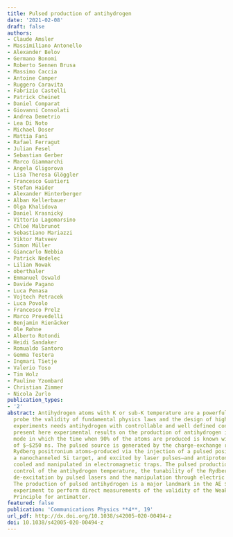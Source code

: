 ```yaml
---
title: Pulsed production of antihydrogen
date: '2021-02-08'
draft: false
authors:
- Claude Amsler
- Massimiliano Antonello
- Alexander Belov
- Germano Bonomi
- Roberto Sennen Brusa
- Massimo Caccia
- Antoine Camper
- Ruggero Caravita
- Fabrizio Castelli
- Patrick Cheinet
- Daniel Comparat
- Giovanni Consolati
- Andrea Demetrio
- Lea Di Noto
- Michael Doser
- Mattia Fanì
- Rafael Ferragut
- Julian Fesel
- Sebastian Gerber
- Marco Giammarchi
- Angela Gligorova
- Lisa Theresa Glöggler
- Francesco Guatieri
- Stefan Haider
- Alexander Hinterberger
- Alban Kellerbauer
- Olga Khalidova
- Daniel Krasnický
- Vittorio Lagomarsino
- Chloé Malbrunot
- Sebastiano Mariazzi
- Viktor Matveev
- Simon Müller
- Giancarlo Nebbia
- Patrick Nedelec
- Lilian Nowak
- oberthaler
- Emmanuel Oswald
- Davide Pagano
- Luca Penasa
- Vojtech Petracek
- Luca Povolo
- Francesco Prelz
- Marco Prevedelli
- Benjamin Rienäcker
- Ole Røhne
- Alberto Rotondi
- Heidi Sandaker
- Romualdo Santoro
- Gemma Testera
- Ingmari Tietje
- Valerio Toso
- Tim Wolz
- Pauline Yzombard
- Christian Zimmer
- Nicola Zurlo
publication_types:
- '2'
abstract: Antihydrogen atoms with K or sub-K temperature are a powerful tool to precisely
  probe the validity of fundamental physics laws and the design of highly sensitive
  experiments needs antihydrogen with controllable and well defined conditions. We
  present here experimental results on the production of antihydrogen in a pulsed
  mode in which the time when 90% of the atoms are produced is known with an uncertainty
  of $∼$250 ns. The pulsed source is generated by the charge-exchange reaction between
  Rydberg positronium atoms—produced via the injection of a pulsed positron beam into
  a nanochanneled Si target, and excited by laser pulses—and antiprotons, trapped,
  cooled and manipulated in electromagnetic traps. The pulsed production enables the
  control of the antihydrogen temperature, the tunability of the Rydberg states, their
  de-excitation by pulsed lasers and the manipulation through electric field gradients.
  The production of pulsed antihydrogen is a major landmark in the AE $$barg$$ ḡ IS
  experiment to perform direct measurements of the validity of the Weak Equivalence
  Principle for antimatter.
featured: false
publication: 'Communications Physics **4**, 19'
url_pdf: http://dx.doi.org/10.1038/s42005-020-00494-z
doi: 10.1038/s42005-020-00494-z
---
```


